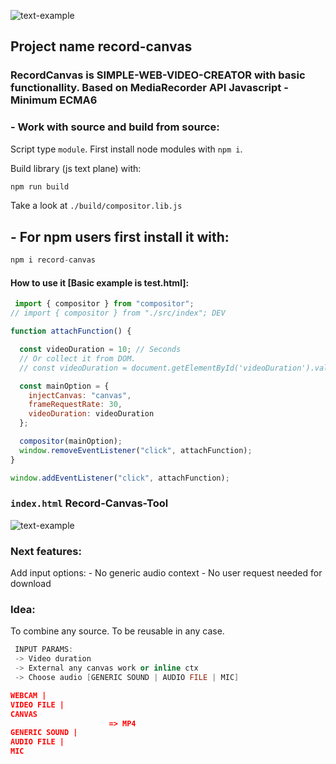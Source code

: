 ![text-example](https://github.com/zlatnaspirala/record-canvas/blob/main/imgs/logo1.png)
## Project name record-canvas
### RecordCanvas is SIMPLE-WEB-VIDEO-CREATOR with basic functionallity. Based on MediaRecorder API Javascript - Minimum ECMA6

### - Work with source and build from source:
Script type `module`.
First install node modules with `npm i`.

Build library (js text plane) with:
```js
npm run build
```
Take a look at `./build/compositor.lib.js`

## - For npm users first install it with:

```js
npm i record-canvas
```

#### How to use it [Basic example is test.html]:
```js
 import { compositor } from "compositor";
// import { compositor } from "./src/index"; DEV

function attachFunction() {

  const videoDuration = 10; // Seconds
  // Or collect it from DOM.
  // const videoDuration = document.getElementById('videoDuration').value;

  const mainOption = {
    injectCanvas: "canvas",
    frameRequestRate: 30,
    videoDuration: videoDuration
  };

  compositor(mainOption);
  window.removeEventListener("click", attachFunction);
}

window.addEventListener("click", attachFunction);
```

### `index.html` Record-Canvas-Tool

![text-example](https://github.com/zlatnaspirala/record-canvas/blob/main/imgs/record-canvas.png)

### Next features:
   Add input options:
    - No generic audio context - No user request needed for download


### Idea:
To combine any source. To be reusable in any case.

```cpp
 INPUT PARAMS:
 -> Video duration
 -> External any canvas work or inline ctx
 -> Choose audio [GENERIC SOUND | AUDIO FILE | MIC]
```

```json
WEBCAM |
VIDEO FILE |
CANVAS
                      => MP4
GENERIC SOUND |
AUDIO FILE | 
MIC
```
